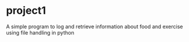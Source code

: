 # project1
A simple program to log and retrieve information about food and exercise using file handling in python
